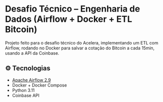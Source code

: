 # Desafio Técnico – Engenharia de Dados (Airflow + Docker + ETL Bitcoin)

Projeto feito para o desafio técnico do Acelera, implementando um ETL com Airflow, rodando no Docker para salvar a cotação do Bitcoin a cada 15min, usando a API da Coinbase.

## ⚙️ Tecnologias

- [Apache Airflow 2.9](https://airflow.apache.org/)
- Docker + Docker Compose
- Python 3.11
- Coinbase API